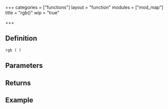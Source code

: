 +++
categories = ["functions"]
layout = "function"
modules = ["mod_map"]
title = "rgb()"
wip = "true"

+++

## Definition

    rgb ( )

## Parameters

## Returns

## Example

```
```
